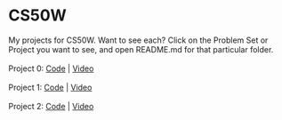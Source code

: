 # CS50W
My projects for CS50W.
Want to see each? Click on the Problem Set or Project you want to see, and open README.md for that particular folder.
<br>
<br>
Project 0: <a href="https://github.com/abhishekshahane/CS50W/tree/master/pset1">Code</a> | <a href="https://www.youtube.com/watch?v=NSsLky6FCV8">Video</a>
<br>
<br>
Project 1: <a href="https://github.com/abhishekshahane/CS50W/tree/master/pset2">Code</a> | <a href="https://www.youtube.com/watch?v=FL4CoL1O2jQ">Video</a>
<br>
<br>
Project 2: <a href="https://github.com/abhishekshahane/CS50W/tree/master/pset3">Code</a> | <a href="https://youtu.be/a5afg6JJL9k">Video</a>
